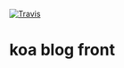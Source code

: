 [![Travis](https://img.shields.io/travis/superman66/koa-blog.svg)](https://travis-ci.org/superman66/koa-blog)

# koa blog front



